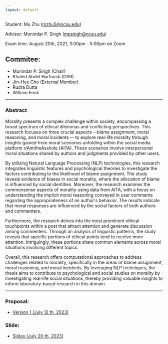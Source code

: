 ```yaml
---
layout: default
---
```


Student: Mu Zhu (mzhu5@ncsu.edu)

Advisor: Munindar P. Singh (mpsingh@ncsu.edu)

Exam time: August 20th, 2021, 3:00pm - 5:00pm on Zoom

## Commitee:
- Munindar P. Singh (Chair)
- Khaled Abdel Harfoush (GSR)
- Jin-Hee Cho (External Member)
- Rudra Dutta
- William Enck


<hr />

### Abstract

Morality presents a complex challenge within society, encompassing a broad spectrum of ethical dilemmas and conflicting perspectives. 
This research focuses on three crucial aspects --blame assignment, moral reasoning, and moral incidents -- to explore real-life morality through insights gained from moral scenarios unfolding within the social media platform r/AmItheAsshole (AITA). 
These scenarios involve interpersonal moral situations shared by authors and judgments provided by other users.

By utilizing Natural Language Processing (NLP) technologies, this research integrates linguistic features and psychological theories to investigate the factors contributing to the likelihood of blame assignment. 
The study reveals evidence of biases in social morality, where the allocation of blame is influenced by social identities. 
Moreover, the research examines the commonsense aspects of morality using data from AITA, with a focus on understanding the implicit moral reasoning conveyed in user comments regarding the appropriateness of an author's behavior. 
The results indicate that moral responses are influenced by the social factors of both authors and commenters.

Furthermore, the research delves into the most prominent ethical touchpoints within a post that attract attention and generate discussion among commenters. 
Through an analysis of linguistic patterns, the study reveals that specific portions of ethical points tend to receive more attention. Intriguingly, these portions share common elements across moral situations involving different topics.

Overall, this research offers computational approaches to address challenges related to morality, specifically in the areas of blame assignment, moral reasoning, and moral incidents. By leveraging NLP techniques, the thesis aims to contribute to psychological and social studies on morality by investigating real-life social situations, thereby providing valuable insights to inform laboratory-based research in this domain.

<hr />

### Proposal:
- [Version 1 (July 12 th, 2023)](./oral_proposal/first_version.pdf)

### Slide:
- [Slides (July 20 th, 2023)](./oral_proposal/slides.pdf)
